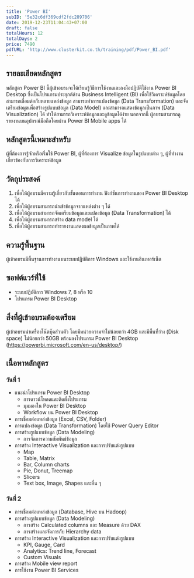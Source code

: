```yaml
---
title: 'Power BI'
subID: '5e32c6df369cdf2fdc289706' 
date: 2019-12-23T11:04:43+07:00
draft: false
totalHours: 12
totalDays: 2
price: 7490
pdfURL: 'http://www.clusterkit.co.th/training/pdf/Power_BI.pdf'
---
```


## รายละเอียดหลักสูตร

หลักสูตร Power BI นี้ผู้เข้าอบรมจะได้เรียนรู้วิธีการใช้งานและลงมือปฏิบัติใช้งาน Power BI Desktop ซึ่งเป็นโปรแกรมประยุกต์ด้าน Business Intelligent (BI) เพื่อใช้วิเคราะห์ข้อมูลโดยสามารถเชื่อมต่อกับหลายแหล่งข้อมูล สามารถทำการแปลงข้อมูล (Data Transformation) และจัดเตรียมข้อมูลเพื่อสร้างรูปแบบข้อมูล (Data Model)  และสามารถแสดงข้อมูลเป็นภาพ (Data Visualization) ได้ ทำให้สามารถวิเคราะห์ข้อมูลและดูข้อมูลได้ง่าย นอกจากนี้  ผู้อบรมสามารถดูรายงานบนอุปกรณ์มือถือโดยผ่าน Power BI Mobile apps ได้

## หลักสูตรนี้เหมาะสำหรับ

ผู้ที่ต้องการรู้จักหรือเริ่มใช้ Power BI, ผู้ที่ต้องการ Visualize ข้อมูลในรูปแบบต่าง ๆ, ผู้ที่ทำงานเกี่ยวข้องกับการวิเคราะห์ข้อมูล

## วัตถุประสงค์

1. เพื่อให้ผู้อบรมมีความรู้เกี่ยวกับขั้นตอนการทำงาน ฟังก์ชันการทำงานของ Power BI Desktop ได้
2. เพื่อให้ผู้อบรมสามารถนำเข้าข้อมูลจากแหล่งต่าง ๆ ได้
3. เพื่อให้ผู้อบรมสามารถจัดเตรียมข้อมูลและแปลงข้อมูล (Data Transformation) ได้
4. เพื่อให้ผู้อบรมสามารถสร้าง data model ได้
5. เพื่อให้ผู้อบรมสามารถทำรายงานแสดงผลข้อมูลเป็นภาพได้

## ความรู้พื้นฐาน

ผู้เข้าอบรมมีพื้นฐานการทำงานบนระบบปฏิบัติการ Windows และใช้งานอินเทอร์เน็ต

## ซอฟต์แวร์ที่ใช้

- ระบบปฏิบัติการ Windows 7, 8 หรือ 10
- โปรแกรม Power BI Desktop

## สิ่งที่ผู้เข้าอบรมต้องเตรียม

ผู้เข้าอบรมนำเครื่องโน๊ตบุ๊คส่วนตัว โดยมีหน่วยความจำไม่น้อยกว่า 4GB และมีพื้นที่ว่าง (Disk space) ไม่น้อยกว่า 50GB พร้อมลงโปรแกรม Power BI Desktop (https://powerbi.microsoft.com/en-us/desktop/)

## เนื้อหาหลักสูตร

### วันที่ 1
- แนะนำโปรแกรม Power BI Desktop
    - การดาวน์โหลดและติดตั้งโปรแกรม
    - มุมมองใน Power BI Desktop
    - Workflow บน Power BI Desktop
- การเชื่อมต่อแหล่งข้อมูล (Excel, CSV, Folder)
- การแปลงข้อมูล (Data Transformation) โดยใช้ Power Query Editor
- การสร้างรูปแบบข้อมูล (Data Modeling)
    - การจัดการความสัมพันธ์ข้อมูล
- การสร้าง Interactive Visualization และการปรับแต่งรูปแบบ
    - Map
    - Table, Matrix
    - Bar, Column charts
    - Pie, Donut, Treemap
    - Slicers
    - Text box, Image, Shapes และอื่น ๆ

### วันที่ 2

- การเชื่อมต่อแหล่งข้อมูล (Database, Hive บน Hadoop)
- การสร้างรูปแบบข้อมูล (Data Modeling) 
    - การสร้าง Calculated columns และ Measure ด้วย DAX
    - การสร้างและจัดการกับ Hierarchy data
- การสร้าง Interactive Visualization และการปรับแต่งรูปแบบ
    - KPI, Gauge, Card
    - Analytics: Trend line, Forecast
    - Custom Visuals
- การสร้าง Mobile view report
- การใช้งาน Power BI Services 	
      
